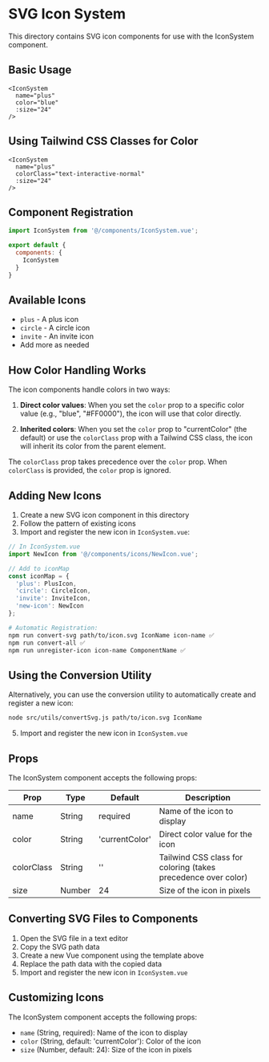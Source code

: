 # SVG Icon System

This directory contains SVG icon components for use with the IconSystem component.

## Basic Usage

```vue
<IconSystem
  name="plus"
  color="blue"
  :size="24"
/>
```

## Using Tailwind CSS Classes for Color

```vue
<IconSystem
  name="plus"
  colorClass="text-interactive-normal"
  :size="24"
/>
```

## Component Registration

```javascript
import IconSystem from '@/components/IconSystem.vue';

export default {
  components: {
    IconSystem
  }
}
```

## Available Icons

- `plus` - A plus icon
- `circle` - A circle icon
- `invite` - An invite icon
- Add more as needed

## How Color Handling Works

The icon components handle colors in two ways:

1. **Direct color values**: When you set the `color` prop to a specific color value (e.g., "blue", "#FF0000"), the icon will use that color directly.

2. **Inherited colors**: When you set the `color` prop to "currentColor" (the default) or use the `colorClass` prop with a Tailwind CSS class, the icon will inherit its color from the parent element.

The `colorClass` prop takes precedence over the `color` prop. When `colorClass` is provided, the `color` prop is ignored.

## Adding New Icons

1. Create a new SVG icon component in this directory
2. Follow the pattern of existing icons
3. Import and register the new icon in `IconSystem.vue`:

```javascript
// In IconSystem.vue
import NewIcon from '@/components/icons/NewIcon.vue';

// Add to iconMap
const iconMap = {
  'plus': PlusIcon,
  'circle': CircleIcon,
  'invite': InviteIcon,
  'new-icon': NewIcon
};
```

```bash
# Automatic Registration:
npm run convert-svg path/to/icon.svg IconName icon-name ✅
npm run convert-all ✅
npm run unregister-icon icon-name ComponentName ✅
```

## Using the Conversion Utility

Alternatively, you can use the conversion utility to automatically create and register a new icon:

```bash
node src/utils/convertSvg.js path/to/icon.svg IconName
```

5. Import and register the new icon in `IconSystem.vue`

## Props

The IconSystem component accepts the following props:

| Prop | Type | Default | Description |
|------|------|---------|-------------|
| name | String | required | Name of the icon to display |
| color | String | 'currentColor' | Direct color value for the icon |
| colorClass | String | '' | Tailwind CSS class for coloring (takes precedence over color) |
| size | Number | 24 | Size of the icon in pixels |

## Converting SVG Files to Components

1. Open the SVG file in a text editor
2. Copy the SVG path data
3. Create a new Vue component using the template above
4. Replace the path data with the copied data
5. Import and register the new icon in `IconSystem.vue`

## Customizing Icons

The IconSystem component accepts the following props:

- `name` (String, required): Name of the icon to display
- `color` (String, default: 'currentColor'): Color of the icon
- `size` (Number, default: 24): Size of the icon in pixels 